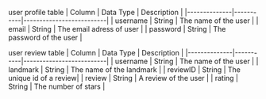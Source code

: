 user profile table
| Column       | Data Type | Description              |
|--------------|-----------|--------------------------|
| username     | String    | The name of the user     |
| email        | String    | The email adress of user |
| password     | String    | The password of the user |

user review table
| Column       | Data Type | Description              |
|--------------|-----------|--------------------------|
| username     | String    | The name of the user     |
| landmark     | String    | The name of the landmark |
| reviewID     | String    | The unique id of a review|
| review       | String    | A review of the user     |
| rating       | String    | The number of stars      |
